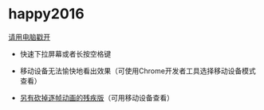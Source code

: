 # happy2016

[请用电脑戳开](http://peggyzwy.github.io/happy2016/)
  
+ 快速下拉屏幕或者长按空格键

+ 移动设备无法愉快地看出效果（可使用Chrome开发者工具选择移动设备模式查看）

+ [另有砍掉逐帧动画的残疾版](http://peggyzwy.github.io/happy2016_min/)（可用移动设备查看）